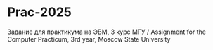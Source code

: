 # Prac-2025
Задание для практикума на ЭВМ, 3 курс МГУ / Assignment for the Computer Practicum, 3rd year, Moscow State University
